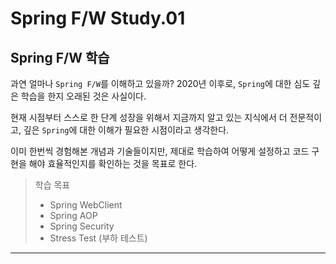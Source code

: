 # Spring F/W Study.01

## Spring F/W 학습
과연 얼마나 `Spring F/W`를 이해하고 있을까?
2020년 이후로, `Spring`에 대한 심도 깊은 학습을 한지 오래된 것은 사실이다.

현재 시점부터 스스로 한 단계 성장을 위해서 지금까지 알고 있는 지식에서 더 전문적이고, 
깊은 `Spring`에 대한 이해가 필요한 시점이라고 생각한다.

이미 한번씩 경험해본 개념과 기술들이지만, 제대로 학습하여 어떻게 설정하고 코드 구현을 해야
효율적인지를 확인하는 것을 목표로 한다.

> 학습 목표
> - Spring WebClient
> - Spring AOP
> - Spring Security
> - Stress Test (부하 테스트)

---

